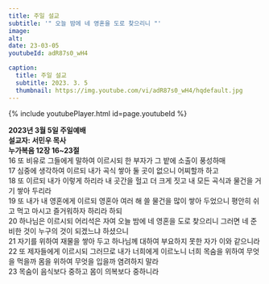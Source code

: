 ```yaml
---
title: 주일 설교
subtitle: '" 오늘 밤에 네 영혼을 도로 찾으리니 "'
image: 
alt:
date: 23-03-05
youtubeId: adR87s0_wH4

caption:
  title: 주일 설교
  subtitle: 2023. 3. 5
  thumbnail: https://img.youtube.com/vi/adR87s0_wH4/hqdefault.jpg
---
```

{% include youtubePlayer.html id=page.youtubeId %}

**2023년 3월 5일 주일예배**  
**설교자: 서민우 목사**  
**누가복음 12장 16~23절**  
16 또 비유로 그들에게 말하여 이르시되 한 부자가 그 밭에 소출이 풍성하매  
17 심중에 생각하여 이르되 내가 곡식 쌓아 둘 곳이 없으니 어찌할까 하고  
18 또 이르되 내가 이렇게 하리라 내 곳간을 헐고 더 크게 짓고 내 모든 곡식과 물건을 거기 쌓아 두리라  
19 또 내가 내 영혼에게 이르되 영혼아 여러 해 쓸 물건을 많이 쌓아 두었으니 평안히 쉬고 먹고 마시고 즐거워하자 하리라 하되  
20 하나님은 이르시되 어리석은 자여 오늘 밤에 네 영혼을 도로 찾으리니 그러면 네 준비한 것이 누구의 것이 되겠느냐 하셨으니  
21 자기를 위하여 재물을 쌓아 두고 하나님께 대하여 부요하지 못한 자가 이와 같으니라  
22 또 제자들에게 이르시되 그러므로 내가 너희에게 이르노니 너희 목숨을 위하여 무엇을 먹을까 몸을 위하여 무엇을 입을까 염려하지 말라  
23 목숨이 음식보다 중하고 몸이 의복보다 중하니라
